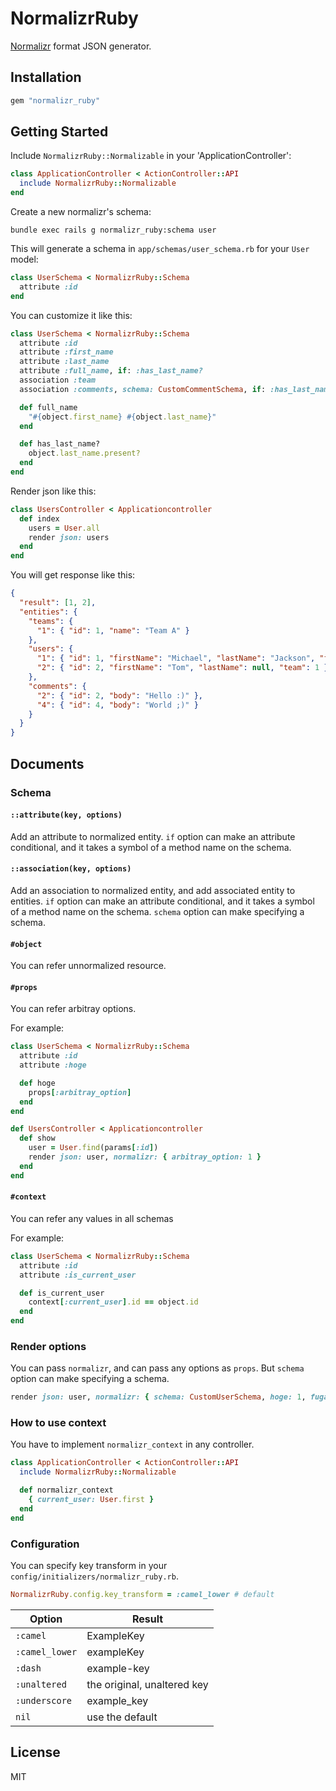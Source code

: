 # NormalizrRuby

[Normalizr](https://github.com/paularmstrong/normalizr) format JSON generator.

## Installation

```ruby
gem "normalizr_ruby"
```

## Getting Started

Include `NormalizrRuby::Normalizable` in your 'ApplicationController':

```ruby
class ApplicationController < ActionController::API
  include NormalizrRuby::Normalizable
end
```

Create a new normalizr's schema:

```
bundle exec rails g normalizr_ruby:schema user
```

This will generate a schema in `app/schemas/user_schema.rb` for your `User` model:

```ruby
class UserSchema < NormalizrRuby::Schema
  attribute :id
end
```

You can customize it like this:

```ruby
class UserSchema < NormalizrRuby::Schema
  attribute :id
  attribute :first_name
  attribute :last_name
  attribute :full_name, if: :has_last_name?
  association :team
  association :comments, schema: CustomCommentSchema, if: :has_last_name?

  def full_name
    "#{object.first_name} #{object.last_name}"
  end

  def has_last_name?
    object.last_name.present?
  end
end
```

Render json like this:

```ruby
class UsersController < Applicationcontroller
  def index
    users = User.all
    render json: users
  end
end
```

You will get response like this:

```json
{
  "result": [1, 2],
  "entities": {
    "teams": {
      "1": { "id": 1, "name": "Team A" }
    },
    "users": {
      "1": { "id": 1, "firstName": "Michael", "lastName": "Jackson", "fullName": "Michael Jackson", "team": 1, "comments": [2, 4] },
      "2": { "id": 2, "firstName": "Tom", "lastName": null, "team": 1 }
    },
    "comments": {
      "2": { "id": 2, "body": "Hello :)" },
      "4": { "id": 4, "body": "World ;)" }
    }
  }
}
```

## Documents

### Schema
#### `::attribute(key, options)`
Add an attribute to normalized entity.
`if` option can make an attribute conditional, and it takes a symbol of a method name on the schema.

#### `::association(key, options)`
Add an association to normalized entity, and add associated entity to entities.
`if` option can make an attribute conditional, and it takes a symbol of a method name on the schema.
`schema` option can make specifying a schema.

#### `#object`
You can refer unnormalized resource.

#### `#props`
You can refer arbitray options.

For example:

```ruby
class UserSchema < NormalizrRuby::Schema
  attribute :id
  attribute :hoge

  def hoge
    props[:arbitray_option]
  end
end

def UsersController < Applicationcontroller
  def show
    user = User.find(params[:id])
    render json: user, normalizr: { arbitray_option: 1 }
  end
end
```

#### `#context`
You can refer any values in all schemas

For example:

```ruby
class UserSchema < NormalizrRuby::Schema
  attribute :id
  attribute :is_current_user

  def is_current_user 
    context[:current_user].id == object.id
  end
end
```

### Render options

You can pass `normalizr`, and can pass any options as `props`.
But `schema` option can make specifying a schema.

```ruby
render json: user, normalizr: { schema: CustomUserSchema, hoge: 1, fuga: 2 }
```

### How to use context

You have to implement `normalizr_context` in any controller.

```ruby
class ApplicationController < ActionController::API
  include NormalizrRuby::Normalizable

  def normalizr_context
    { current_user: User.first }
  end
end
```

### Configuration

You can specify key transform in your `config/initializers/normalizr_ruby.rb`.

```ruby
NormalizrRuby.config.key_transform = :camel_lower # default
```

| Option | Result |
|----|----|
| `:camel` | ExampleKey |
| `:camel_lower` | exampleKey |
| `:dash` | example-key |
| `:unaltered` | the original, unaltered key |
| `:underscore` | example_key |
| `nil` | use the default |

## License

MIT
